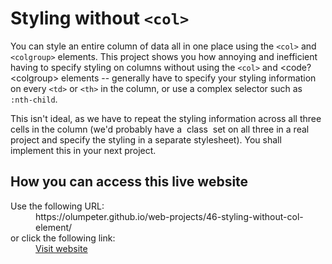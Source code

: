# Styling without <code>&lt;col&gt;</code>

You can style an entire column of data all in one place using the <code>&lt;col&gt;</code> and  <code>&lt;colgroup&gt;</code> elements. This project shows you how annoying and inefficient having to specify styling on columns without using the <code>&lt;col&gt;</code> and <code?&lt;colgroup&gt;</code> elements -- generally have to specify your styling information on every <code>&lt;td&gt;</code> or <code>&lt;th&gt;</code> in the column, or use a complex selector such as <code>:nth-child</code>.

This isn't ideal, as we have to repeat the styling information across all three cells in the column (we'd probably have a  class  set on all three in a real project and specify the styling in a separate stylesheet). You shall implement this in your next project.

## How you can access this live website

<dl>
  Use the following URL:
  <dd>
    https://olumpeter.github.io/web-projects/46-styling-without-col-element/
  </dd>
  or click the following link:
  <dd>
    <a href="https://olumpeter.github.io/web-projects/46-styling-without-col-element/">Visit website</a>
  </dd>
</dl>
